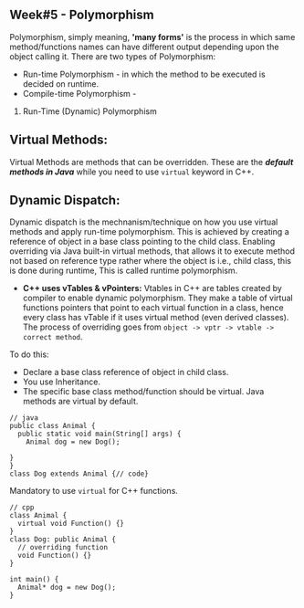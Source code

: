 ## Week#5 - Polymorphism
Polymorphism, simply meaning, **'many forms'** is the process in which same method/functions names can have different output depending upon the object calling it.
There are two types of Polymorphism:
- Run-time Polymorphism - in which the method to be executed is decided on runtime.
- Compile-time Polymorphism - 

1. Run-Time (Dynamic) Polymorphism
## Virtual Methods:
Virtual Methods are methods that can be overridden. These are the ___default methods in Java___ while you need to use `virtual` keyword in C++.

## Dynamic Dispatch:
Dynamic dispatch is the mechnanism/technique on how you use virtual methods and apply run-time polymorphism.
This is achieved by creating a reference of object in a base class pointing to the child class. Enabling overriding via Java built-in virtual methods, that allows it to execute method not based on reference type rather where the object is i.e., child class, this is done during runtime, This is called runtime polymorphism.
  - **C++ uses vTables & vPointers:**
Vtables in C++ are tables created by compiler to enable dynamic polymorphism. They make a table of virtual functions pointers that point to each virtual function in a class, hence every class has vTable if it uses virtual method (even derived classes).
The process of overriding goes from `object -> vptr -> vtable -> correct method`.

To do this:
- Declare a base class reference of object in child class.
- You use Inheritance.
- The specific base class method/function should be virtual.
Java methods are virtual by default.
```
// java
public class Animal {
  public static void main(String[] args) {
    Animal dog = new Dog();

}
}
class Dog extends Animal {// code}

```

Mandatory to use `virtual` for C++ functions.

```
// cpp
class Animal {
  virtual void Function() {}
}
class Dog: public Animal {
  // overriding function
  void Function() {}
}

int main() {
  Animal* dog = new Dog();
}

```




